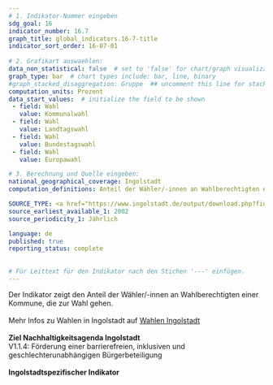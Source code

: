 ```yaml
---
# 1. Indikator-Nummer eingeben 
sdg_goal: 16 
indicator_number: 16.7
graph_title: global_indicators.16-7-title
indicator_sort_order: 16-07-01
 
# 2. Grafikart auswaehlen: 
data_non_statistical: false  # set to 'false' for chart/graph visualization 
graph_type: bar  # chart types include: bar, line, binary 
#graph_stacked_disaggregation: Gruppe  ## uncomment this line for stacked bars. eplace 'Geschlecht' with the field of aggregation. 
computation_units: Prozent
data_start_values:  # initialize the field to be shown  
 - field: Wahl 
   value: Kommunalwahl
 - field: Wahl 
   value: Landtagswahl
 - field: Wahl 
   value: Bundestagswahl
 - field: Wahl 
   value: Europawahl

# 3. Berechnung und Quelle eingeben: 
national_geographical_coverage: Ingolstadt 
computation_definitions: Anteil der Wähler/-innen an Wahlberechtigten einer Kommune, die zur Wahl gehen unterteilt nach Wahlen

SOURCE_TYPE: <a href="https://www.ingolstadt.de/output/download.php?fid=3052.3631.1.PDF">Ergebnisse Kommunalwahlen seit 1978</a>, <a href="https://ingolstadt.de/output/download.php?fid=3052.9019.1.PDF">Ergebnisse Landtagswahlen bis 2023</a>, <a href="https://www.ingolstadt.de/output/download.php?fid=3052.6201.1.PDF">Ergebnisse Bundestagswahl</a>, <a href="https://www.ingolstadt.de/Rathaus/Politik/Wahlen/Europawahl/">Ergebnisse Europawahl</a>   # data source  
source_earliest_available_1: 2002
source_periodicity_1: Jährlich

language: de   
published: true 
reporting_status: complete
 
 
# Für Leittext für den Indikator nach den Stichen '---' einfügen. 
---
```

Der Indikator zeigt den Anteil der Wähler/-innen an Wahlberechtigten einer Kommune, die zur Wahl gehen.<br>
<br>
Mehr Infos zu Wahlen in Ingolstadt auf <a href="https://www.ingolstadt.de/Rathaus/Politik/Wahlen/">Wahlen Ingolstadt</a><br>
<br>
<b>Ziel Nachhaltigkeitsagenda Ingolstadt</b><br>
V1.1.4: Förderung einer barrierefreien, inklusiven und geschlechterunabhängigen Bürgerbeteiligung<br>
<br>
<b>Ingolstadtspezifischer Indikator</b>
